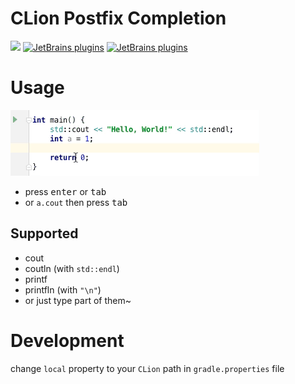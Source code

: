 # CLion Postfix Completion

[![](https://tinyurl.com/jb-unofficial-flat-square)](https://plugins.jetbrains.com/plugin/11171-clion-postfix-completion)
[![JetBrains plugins](https://img.shields.io/jetbrains/plugin/v/11171-clion-postfix-completion.svg?style=flat-square)](https://plugins.jetbrains.com/plugin/11171-clion-postfix-completion)
[![JetBrains plugins](https://img.shields.io/jetbrains/plugin/d/11171-clion-postfix-completion.svg?style=flat-square)](https://plugins.jetbrains.com/plugin/11171-clion-postfix-completion)
# Usage
![emm](img/program.gif)

- press <kbd>enter</kbd> or <kbd>tab</kbd>
- or `a.cout` then press <kbd>tab</kbd>

## Supported
- cout
- coutln (with `std::endl`)
- printf
- printfln (with `"\n"`)
- or just type part of them~

# Development
change `local` property to your `CLion` path in `gradle.properties` file